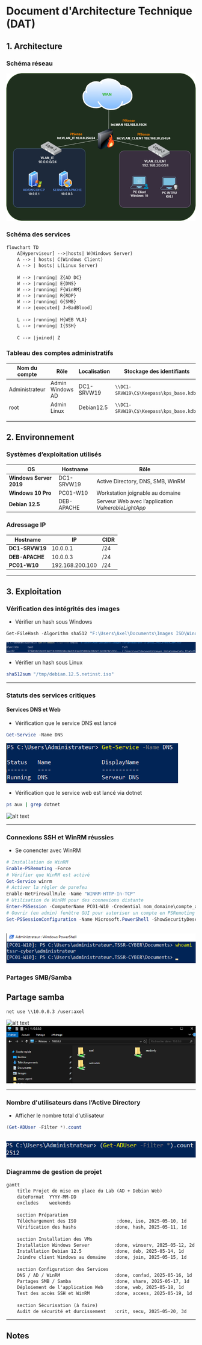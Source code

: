 
# Document d'Architecture Technique (DAT)

## 1. Architecture

### Schéma réseau

![alt text](<Lab_BadBlood.drawio.png>)


### Schéma des services

```mermaid
flowchart TD
    A[Hyperviseur] -->|hosts| W(Windows Server)
    A --> | hosts| C(Windows Client)
    A --> | hosts| L(Linux Server)

    W --> |running| Z{AD DC}
    W --> |running| E{DNS}
    W --> |running| F{WinRM}
    W --> |running| R{RDP}
    W --> |running| G{SMB} 
    W --> |executed| J>BadBlood] 

    L --> |running| H{WEB VLA}
    L --> |running| I{SSH}

    C --> |joined| Z
```



### Tableau des comptes administratifs

| Nom du compte        | Rôle              | Localisation   | Stockage des identifiants         |
|---------------------|------------------|----------------|---------------------------------------|
| Administrateur    | Admin Windows AD   | DC1-SRVW19     | `\\DC1-SRVW19\C$\Keepass\kps_base.kdbx`  |
| root                | Admin Linux        | Debian12.5     | `\\DC1-SRVW19\C$\Keepass\kps_base.kdbx`   |
|                     |                    |                |                                           |
|                     |                     |               |                                           |
|                      |                       |                 |                                          


## 2. Environnement

### Systèmes d’exploitation utilisés
|        OS                 | Hostname   |            Rôle                              |
|--------------------------|------------|---------------------------------------------------|                
| **Windows Server 2019**  | DC1-SRVW19 | Active Directory, DNS, SMB, WinRM                | 
|  **Windows 10 Pro**       | PC01-W10   | Workstation joignable au domaine                   | 
|  **Debian 12.5**         | DEB-APACHE | Serveur Web avec l’application _VulnerableLightApp_ | 

### Adressage IP

|        Hostname          |   IP        |  CIDR   |
|------------------------|--------------|---------|               
| **DC1-SRVW19**          | 10.0.0.1         | /24 |
|   **DEB-APACHE**        | 10.0.0.3        | /24 |
|  **PC01-W10**         | 192.168.200.100    |  /24 |

---

## 3. Exploitation

### Vérification des intégrités des images

* Vérifier un hash sous Windows
```powershell
Get-FileHash -Algorithm sha512 "F:\Users\Axel\Documents\Images ISO\Windows\Win 11\Win11_24H2_French_x64.iso"
```
![alt text](<File_Hash.png>)

* Vérifier un hash sous Linux
```bash
sha512sum "/tmp/debian.12.5.netinst.iso"
```
---

### Statuts des services critiques

#### Services DNS et Web

* Vérification que le service DNS est lancé 
```powershell
Get-Service -Name DNS
```
![alt text](<Check_DNS_Service.png>)
* Vérification que le service web est lancé via dotnet
```bash
ps aux | grep dotnet
```
![alt text](<Vérif_dotnet.png>)

---

### Connexions SSH et WinRM réussies

* Se conencter avec WinRM
```powershell
# Installation de WinRM
Enable-PSRemoting -Force
# Vérifier que WinRM est activé
Get-Service winrm
# Activer la règler de parefeu
Enable-NetFirewallRule -Name "WINRM-HTTP-In-TCP"
# Utilisation de WinRM pour des connexions distante
Enter-PSSession -ComputerName PC01-W10 -Credential nom_domaine\compte_admin
# Ouvrir (en admin) fenêtre GUI pour autoriser un compte en PSRemoting
Set-PSSessionConfiguration -Name Microsoft.PowerShell -ShowSecurityDescriptorUI
```
![alt text](<winrm_whoami.png>)
---

### Partages SMB/Samba

## Partage samba

```batch
net use \\10.0.0.3 /user:axel
```
![alt text](<Vérif_partage_samba.png>)
![alt text](<Partage_samba.png>)

---

### Nombre d'utilisateurs dans l’Active Directory

* Afficher le nombre total d'utilisateur
```powershell
(Get-ADUser -Filter *).count
```
![alt text](<Nombre_User_AD.png>)
---

### Diagramme de gestion de projet

```mermaid
gantt
    title Projet de mise en place du Lab (AD + Debian Web)
    dateFormat  YYYY-MM-DD
    excludes    weekends

    section Préparation
    Téléchargement des ISO               :done, iso, 2025-05-10, 1d
    Vérification des hashs              :done, hash, 2025-05-11, 1d

    section Installation des VMs
    Installation Windows Server         :done, winserv, 2025-05-12, 2d
    Installation Debian 12.5            :done, deb, 2025-05-14, 1d
    Joindre client Windows au domaine   :done, join, 2025-05-15, 1d

    section Configuration des Services
    DNS / AD / WinRM                    :done, confad, 2025-05-16, 1d
    Partages SMB / Samba                :done, share, 2025-05-17, 1d
    Déploiement de l'application Web    :done, web, 2025-05-18, 1d
    Test des accès SSH et WinRM         :done, access, 2025-05-19, 1d

    section Sécurisation (à faire)
    Audit de sécurité et durcissement   :crit, secu, 2025-05-20, 3d
```
---

## Notes


